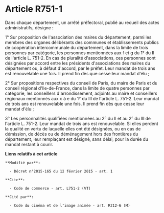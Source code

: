 # Article R751-1

Dans chaque département, un arrêté préfectoral, publié au recueil des actes administratifs, désigne :

1° Sur proposition de l'association des maires du département, parmi les membres des organes délibérants des communes et
établissements publics de coopération intercommunale du département, dans la limite de trois personnes par catégorie, les
personnes mentionnées aux f et g du 1° du II de l'article L. 751-2. En cas de pluralité d'associations, ces personnes sont
désignées par accord entre les présidents d'associations des maires du département ou, à défaut d'accord, par le préfet. Leur
mandat de trois ans est renouvelable une fois. Il prend fin dès que cesse leur mandat d'élu ;

2° Sur propositions respectives du conseil de Paris, du maire de Paris et du conseil régional d'Ile-de-France, dans la limite
de quatre personnes par catégorie, les conseillers d'arrondissement, adjoints au maire et conseillers régionaux mentionnés
aux c à e du 1° du III de l'article L. 751-2. Leur mandat de trois ans est renouvelable une fois. Il prend fin dès que cesse
leur mandat d'élu ;

3° Les personnalités qualifiées mentionnées au 2° du II et au 2° du III de l'article L. 751-2. Leur mandat de trois ans est
renouvelable. Si elles perdent la qualité en vertu de laquelle elles ont été désignées, ou en cas de démission, de décès ou
de déménagement hors des frontières du département, leur remplaçant est désigné, sans délai, pour la durée du mandat restant
à courir.

**Liens relatifs à cet article**

	**Modifié par**:

	  - Décret n°2015-165 du 12 février 2015 - art. 1

	**Cite**:

	  - Code de commerce - art. L751-2 (VT)

	**Cité par**:

	  - Code du cinéma et de l'image animée - art. R212-6 (M)
